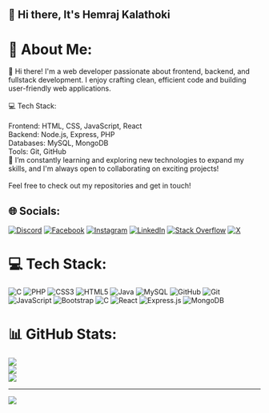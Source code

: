## 👋 Hi there, It's Hemraj Kalathoki

<!--
**HemrajKalathoki/HemrajKalathoki** is a ✨ _special_ ✨ repository because its `README.md` (this file) appears on your GitHub profile.

Here are some ideas to get you started:

- 🔭 I’m currently working on ...
- 🌱 I’m currently learning ...
- 👯 I’m looking to collaborate on ...
- 🤔 I’m looking for help with ...
- 💬 Ask me about ...
- 📫 How to reach me: ...
- 😄 Pronouns: ...
- ⚡ Fun fact: ...
-->

# 💫 About Me:
👋 Hi there! I'm a web developer passionate about frontend, backend, and fullstack development. I enjoy crafting clean, efficient code and building user-friendly web applications.<br><br>💻 Tech Stack:<br><br>Frontend: HTML, CSS, JavaScript, React<br>Backend: Node.js, Express, PHP<br>Databases: MySQL, MongoDB<br>Tools: Git, GitHub<br>🚀 I’m constantly learning and exploring new technologies to expand my skills, and I'm always open to collaborating on exciting projects!<br><br>Feel free to check out my repositories and get in touch!


## 🌐 Socials:
[![Discord](https://img.shields.io/badge/Discord-%237289DA.svg?logo=discord&logoColor=white)](https://discord.gg/ACRncwSK) [![Facebook](https://img.shields.io/badge/Facebook-%231877F2.svg?logo=Facebook&logoColor=white)](https://facebook.com/hemrajkalathoki.kalathokihrkt) [![Instagram](https://img.shields.io/badge/Instagram-%23E4405F.svg?logo=Instagram&logoColor=white)](https://instagram.com/kalathoki.hemraj) [![LinkedIn](https://img.shields.io/badge/LinkedIn-%230077B5.svg?logo=linkedin&logoColor=white)](https://linkedin.com/in/hemrajkalathoki) [![Stack Overflow](https://img.shields.io/badge/-Stackoverflow-FE7A16?logo=stack-overflow&logoColor=white)](https://stackoverflow.com/users/25585611) [![X](https://img.shields.io/badge/X-black.svg?logo=X&logoColor=white)](https://x.com/HR_Kalathoki) 

# 💻 Tech Stack:
![C](https://img.shields.io/badge/c-%2300599C.svg?style=for-the-badge&logo=c&logoColor=white) ![PHP](https://img.shields.io/badge/php-%23777BB4.svg?style=for-the-badge&logo=php&logoColor=white) ![CSS3](https://img.shields.io/badge/css3-%231572B6.svg?style=for-the-badge&logo=css3&logoColor=white) ![HTML5](https://img.shields.io/badge/html5-%23E34F26.svg?style=for-the-badge&logo=html5&logoColor=white) ![Java](https://img.shields.io/badge/java-%23ED8B00.svg?style=for-the-badge&logo=openjdk&logoColor=white) ![MySQL](https://img.shields.io/badge/mysql-4479A1.svg?style=for-the-badge&logo=mysql&logoColor=white) ![GitHub](https://img.shields.io/badge/github-%23121011.svg?style=for-the-badge&logo=github&logoColor=white) ![Git](https://img.shields.io/badge/git-%23F05033.svg?style=for-the-badge&logo=git&logoColor=white) ![JavaScript](https://img.shields.io/badge/javascript-%23323330.svg?style=for-the-badge&logo=javascript&logoColor=%23F7DF1E) ![Bootstrap](https://img.shields.io/badge/bootstrap-%238511FA.svg?style=for-the-badge&logo=bootstrap&logoColor=white) ![C](https://img.shields.io/badge/c-%2300599C.svg?style=for-the-badge&logo=c&logoColor=white) ![React](https://img.shields.io/badge/react-%2320232a.svg?style=for-the-badge&logo=react&logoColor=%2361DAFB) ![Express.js](https://img.shields.io/badge/express.js-%23404d59.svg?style=for-the-badge&logo=express&logoColor=%2361DAFB) ![MongoDB](https://img.shields.io/badge/MongoDB-%234ea94b.svg?style=for-the-badge&logo=mongodb&logoColor=white)
# 📊 GitHub Stats:
![](https://github-readme-stats.vercel.app/api?username=HemrajKalathoki&theme=dark&hide_border=false&include_all_commits=false&count_private=false)<br/>
![](https://github-readme-streak-stats.herokuapp.com/?user=HemrajKalathoki&theme=dark&hide_border=false)<br/>
![](https://github-readme-stats.vercel.app/api/top-langs/?username=HemrajKalathoki&theme=dark&hide_border=false&include_all_commits=false&count_private=false&layout=compact)

---
[![](https://visitcount.itsvg.in/api?id=HemrajKalathoki&icon=0&color=0)](https://visitcount.itsvg.in)

<!-- Proudly created with GPRM ( https://gprm.itsvg.in ) -->
